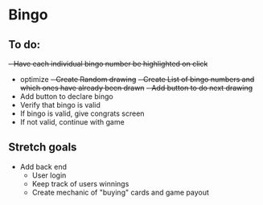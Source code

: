 # Bingo

## To do:
~~- Have each individual bingo number be highlighted on click~~ 
  - optimize
~~- Create Random drawing~~
~~- Create List of bingo numbers and which ones have already been drawn~~
~~- Add button to do next drawing~~
- Add button to declare bingo
- Verify that bingo is valid
- If bingo is valid, give congrats screen
- If not valid, continue with game


## Stretch goals
- Add back end
  - User login
  - Keep track of users winnings
  - Create mechanic of "buying" cards and game payout
